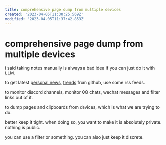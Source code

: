 ```yaml
---
title: comprehensive page dump from multiple devices
created: '2023-04-05T11:30:25.569Z'
modified: '2023-04-05T11:37:42.853Z'
---
```


# comprehensive page dump from multiple devices

i said taking notes manually is always a bad idea if you can just do it with LLM.

to get latest [personal news](), [trends]() from github, use some rss feeds.

to monitor discord channels, monitor QQ chats, wechat messages and filter links out of it.

to dump pages and clipboards from devices, which is what we are trying to do.

better keep it tight. when doing so, you want to make it is absolutely private. nothing is public.

you can use a filter or something. you can also just keep it discrete.
